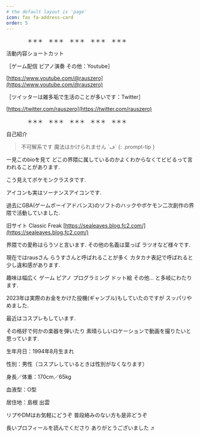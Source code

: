 ```yaml
---
# the default layout is 'page'
icon: fas fa-address-card
order: 5
---
```


　　　　＊＊＊　＊＊＊　＊＊＊　＊＊＊　＊＊＊

活動内容ショートカット

［ゲーム配信 ピアノ演奏 その他：Youtube］

[https://www.youtube.com/@rauszero](https://www.youtube.com/@rauszero)

［ツイッターは雑多垢で生活のことが多いです：Twitter］

[https://twitter.com/rauszero](https://twitter.com/rauszero)

　　　　＊＊＊　＊＊＊　＊＊＊　＊＊＊　＊＊＊

自己紹介

> 不可解系です 魔法はかけられません `ڡ´
{: .prompt-tip }

一見このbioを見て どこの界隈に属しているのかよくわからなくてビビるって言われることがあります.

こう見えてポケモンクラスタです.

アイコンも実はソーナンスアイコンです.

過去にGBA(ゲームボーイアドバンス)のソフトのハックやポケモン二次創作の界隈で活動していました.

旧サイト Classic Freak  [https://sealeaves.blog.fc2.com/](https://sealeaves.blog.fc2.com/)

界隈での愛称はらうソと言います. その他の名義は葉っぱ ラツオなど様々です.

現在ではrausさん らうすさんと呼ばれることが多く カタカナ表記で呼ばれると少し違和感があります.

趣味は幅広く ゲーム ピアノ プログラミング ドット絵 その他... と多岐にわたります.

2023年は実際のお金をかけた投機(ギャンブル)もしていたのですが スッパリやめました.

最近はコスプレもしています.

その格好で何かの楽器を弾いたり 素晴らしいロケーションで動画を撮りたいと思っています.

生年月日：1994年8月生まれ

性別：男性（コスプレしているときは性別がなくなります）

身長／体重：170cm／65kg

血液型：O型

居住地：島根 出雲

リプやDMはお気軽にどうぞ 普段絡みのない方も是非どうぞ

長いプロフィールを読んでくださり ありがとうございました ♬
